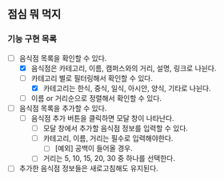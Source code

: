 ## 점심 뭐 먹지

### 기능 구현 목록

- [ ] 음식점 목록을 확인할 수 있다.
  - [x] 음식점은 카테고리, 이름, 캠퍼스와의 거리, 설명, 링크로 나뉜다.
  - [ ] 카테고리 별로 필터링해서 확인할 수 있다.
    - [x] 카테고리는 한식, 중식, 일식, 아시안, 양식, 기타로 나뉜다.
  - [ ] 이름 or 거리순으로 정렬해서 확인할 수 있다.
- [ ] 음식점 목록을 추가할 수 있다.
  - [ ] 음식점 추가 버튼을 클릭하면 모달 창이 나타난다.
    - [ ] 모달 창에서 추가할 음식점 정보를 입력할 수 있다.
    - [ ] 카테고리, 이름, 거리는 필수로 입력해야한다.
      - [ ] [예외] 공백이 들어올 경우.
    - [ ] 거리는 5, 10, 15, 20, 30 중 하나를 선택한다.
- [ ] 추가한 음식점 정보들은 새로고침해도 유지된다.
